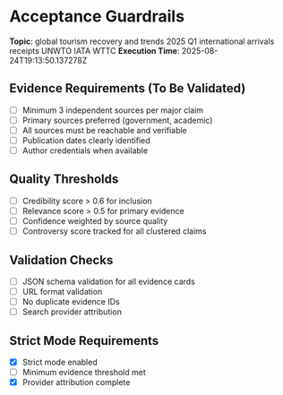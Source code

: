 # Acceptance Guardrails

**Topic**: global tourism recovery and trends 2025 Q1 international arrivals receipts UNWTO IATA WTTC
**Execution Time**: 2025-08-24T19:13:50.137278Z

## Evidence Requirements (To Be Validated)
- [ ] Minimum 3 independent sources per major claim
- [ ] Primary sources preferred (government, academic)
- [ ] All sources must be reachable and verifiable
- [ ] Publication dates clearly identified
- [ ] Author credentials when available

## Quality Thresholds
- [ ] Credibility score > 0.6 for inclusion
- [ ] Relevance score > 0.5 for primary evidence
- [ ] Confidence weighted by source quality
- [ ] Controversy score tracked for all clustered claims

## Validation Checks
- [ ] JSON schema validation for all evidence cards
- [ ] URL format validation
- [ ] No duplicate evidence IDs
- [ ] Search provider attribution

## Strict Mode Requirements
- [x] Strict mode enabled
- [ ] Minimum evidence threshold met
- [x] Provider attribution complete
